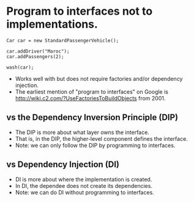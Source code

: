 # Program to interfaces not to implementations.


```
Car car = new StandardPassengerVehicle();

car.addDriver("Maroc");
car.addPassengers(2);

wash(car);
```

* Works well with but does not require factories and/or dependency injection. 
* The earliest mention of "program to interfaces" on Google is http://wiki.c2.com/?UseFactoriesToBuildObjects from 2001.

## vs the Dependency Inversion Principle (DIP)

* The DIP is more about what layer owns the interface.
* That is, in the DIP, the higher-level component defines the interface. 
* Note: we can only follow the DIP by programming to interfaces.

## vs Dependency Injection (DI)

* DI is more about where the implementation is created.
* In DI, the dependee does not create its dependencies.
* Note: we can do DI without programming to interfaces.
